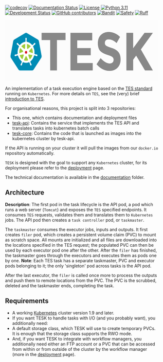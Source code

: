 [![codecov](https://codecov.io/gh/elixir-cloud-aai/TESK/branch/main/graph/badge.svg)](https://codecov.io/gh/elixir-cloud-aai/TESK)
[![Documentation Status](https://readthedocs.org/projects/tesk/badge/?version=latest)](https://tesk.readthedocs.io/en/latest/?badge=latest)
[![License](https://img.shields.io/badge/License-Apache_2.0-blue.svg)](./LICENSE)
[![Python 3.11](https://img.shields.io/badge/python-3.11-blue.svg)](https://www.python.org/downloads/release/python-311/)
[![Development Status](https://img.shields.io/badge/status-beta-yellow.svg)](https://github.com/elixir-cloud-aai/TESK)
[![GitHub contributors](https://img.shields.io/github/contributors/elixir-cloud-aai/TESK)](https://github.com/elixir-cloud-aai/TESK/graphs/contributors)
[![Bandit](https://img.shields.io/badge/security-bandit-yellow.svg)](https://bandit.readthedocs.io/en/latest/)
[![Safety](https://img.shields.io/badge/security-safety-orange.svg)](https://safetycli.com/product/safety-cli)
[![Ruff](https://img.shields.io/badge/code%20style-ruff-000000.svg)](https://docs.astral.sh/ruff/)

<img src="/images/TESKlogowfont.png" height="200">

An implementation of a task execution engine based on the
[TES standard](https://github.com/ga4gh/task-execution-schemas) running on
`Kubernetes`. For more details on `TES`, see the (very) brief
[introduction to TES](docs/tesintro.md).

For organisational reasons, this project is split into 3 repositories:

- This one, which contains documentation and deployment files
- [tesk-api](https://github.com/elixir-cloud-aai/tesk-api): Contains the service
  that implements the TES API and translates tasks into kubernetes batch calls
- [tesk-core](https://github.com/elixir-cloud-aai/tesk-core): Contains the code
  that is launched as images into the kubernetes cluster by tesk-api.

If the API is running on your cluster it will pull the images from our
`docker.io` repository automatically.

`TESK` is designed with the goal to support any `Kubernetes` cluster, for its
deployment please refer to the
[deployment](deployment/documentation/deployment.md) page.

The technical documentation is available in the
[documentation](deployment/documentation) folder.

## Architecture

<!-- TODO: Change the image remove tomcat, change naming etc -->

**Description**: The first pod in the task lifecycle is the API pod, a pod which
runs a web server (`Tomcat`) and exposes the `TES` specified endpoints. It
consumes `TES` requests, validates them and translates them to `Kubernetes`
jobs. The API pod then creates a `task controller` pod, or `taskmaster`.

The `taskmaster` consumes the executor jobs, inputs and outputs. It first
creates `filer` pod, which creates a persistent volume claim (PVC) to mount as
scratch space. All mounts are initialized and all files are downloaded into the
locations specified in the TES request; the populated PVC can then be used by
each executor pod one after the other. After the `filer` has finished, the
taskmaster goes through the executors and executes them as pods one by one.
**Note**: Each TES task has a separate taskmaster, PVC and executor pods
belonging to it; the only 'singleton' pod across tasks is the API pod.

After the last executor, the `filer` is called once more to process the outputs
and push them to remote locations from the PVC. The PVC is the scrubbed, deleted
and the taskmaster ends, completing the task.

## Requirements

- A working [Kubernetes](https://kubernetes.io/) cluster version 1.9 and later.
- If you want TESK to handle tasks with I/O (and you probably want), you
  additionally need:
- A default storage class, which TESK will use to create temporary PVCs. It is
  enough that the storage class supports the RWO mode.
- And, if you want TESK to integrate with workflow managers, you additionally
  need either an FTP account or a PVC that can be accessed from within or from
  outside of the cluster by the workflow manager (more in the
  [deployment](deployment/documentation/deployment.md) page).
